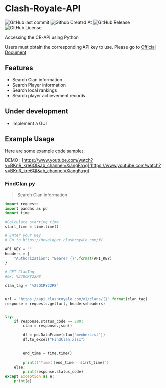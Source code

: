 # Clash-Royale-API
![GitHub last commit](https://img.shields.io/github/last-commit/Xiang511/CR-API?display_timestamp=author&style=for-the-badge&color=blue)
![Github Created At](https://img.shields.io/github/created-at/Xiang511/CR-API?style=for-the-badge&color=blue)
![GitHub Release](https://img.shields.io/github/v/release/Xiang511/CR-API?style=for-the-badge)
![GitHub License](https://img.shields.io/github/license/Xiang511/CR-API?style=for-the-badge&color=blue)

Accessing the CR-API using Python 

Users must obtain the corresponding API key to use. Please go to [Official Document](https://developer.clashroyale.com/#/)  

## Features 
-  Search Clan information
-  Search Player information  
-  Search local rankings 
-  Search player achievement records

## Under development
- Implement a GUI

## Example Usage
Here are some example code samples.

DEMO : [https://www.youtube.com/watch?v=BKnR_kre6QI&ab_channel=XiangFang](https://www.youtube.com/watch?v=BKnR_kre6QI&ab_channel=XiangFang)
### FindClan.py

> Search Clan information


```python
import requests
import pandas as pd
import time

#Calculate starting time
start_time = time.time()

# Enter your key
# Go to https://developer.clashroyale.com/#/ 

API_KEY = ""
headers = {
    "Authorization": "Bearer {}".format(API_KEY)
}

# GET ClanTag
#ex: %23QCRY22P8

clan_tag = "%23QCRY22P8"


url = "https://api.clashroyale.com/v1/clans/{}".format(clan_tag)
response = requests.get(url, headers=headers)


try:
    if response.status_code == 200:
        clan = response.json()

        df = pd.DataFrame(clan["memberList"])
        df.to_excel("FindClan.xlsx")

        
        end_time = time.time()
        
        print(f"Time：{end_time - start_time}")
    else:
        print(response.status_code)
except Exception as e:
    print(e)
```
